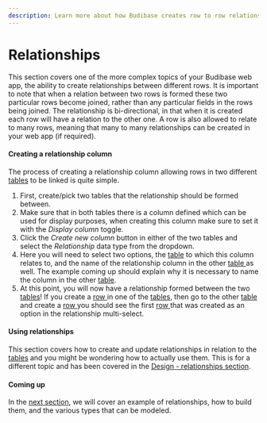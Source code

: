 ```yaml
---
description: Learn more about how Budibase creates row to row relationships
---
```


# Relationships

This section covers one of the more complex topics of your Budibase web app, the ability to create relationships between different rows. It is important to note that when a relation between two rows is formed these two particular rows become joined, rather than any particular fields in the rows being joined. The relationship is bi-directional, in that when it is created each row will have a relation to the other one. A row is also allowed to relate to many rows, meaning that many to many relationships can be created in your web app \(if required\).

#### Creating a relationship column

The process of creating a relationship column allowing rows in two different [tables](../../tables/) to be linked is quite simple.

1. First, create/pick two tables that the relationship should be formed between.
2. Make sure that in both tables there is a column defined which can be used for display purposes, when creating this column make sure to set it with the _Display column_ toggle.
3. Click the _Create new column_ button in either of the two tables and select the _Relationship_ data type from the dropdown.
4. Here you will need to select two options, the [table](../../tables/) to which this column relates to, and the name of the relationship column in the other [table ](../../tables/)as well. The example coming up should explain why it is necessary to name the column in the other [table](../../tables/).
5. At this point, you will now have a relationship formed between the two [tables](../../tables/)! If you create a [row ](../../tables/rows.md)in one of the [tables](../../tables/), then go to the other [table ](../../tables/)and create a [row ](../../tables/rows.md)you should see the first [row ](../../tables/rows.md)that was created as an option in the relationship multi-select.

#### Using relationships

This section covers how to create and update relationships in relation to the [tables](../../tables/) and you might be wondering how to actually use them. This is for a different topic and has been covered in the [Design - relationships section]().

#### Coming up

In the [next section](example.md), we will cover an example of relationships, how to build them, and the various types that can be modeled.

